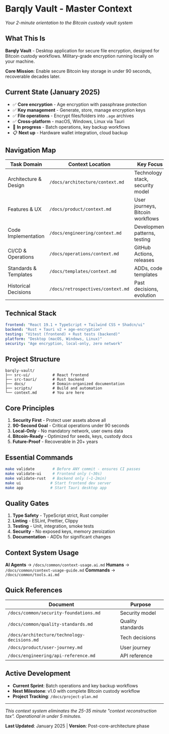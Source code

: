# Barqly Vault - Master Context

*Your 2-minute orientation to the Bitcoin custody vault system*

## What This Is
**Barqly Vault** - Desktop application for secure file encryption, designed for Bitcoin custody workflows. Military-grade encryption running locally on your machine.

**Core Mission**: Enable secure Bitcoin key storage in under 90 seconds, recoverable decades later.

## Current State (January 2025)
- ✅ **Core encryption** - Age encryption with passphrase protection
- ✅ **Key management** - Generate, store, manage encryption keys
- ✅ **File operations** - Encrypt files/folders into `.age` archives
- ✅ **Cross-platform** - macOS, Windows, Linux via Tauri
- 🚧 **In progress** - Batch operations, key backup workflows
- 📋 **Next up** - Hardware wallet integration, cloud backup

## Navigation Map

| Task Domain | Context Location | Key Focus |
|------------|------------------|-----------|
| Architecture & Design | `/docs/architecture/context.md` | Technology stack, security model |
| Features & UX | `/docs/product/context.md` | User journeys, Bitcoin workflows |
| Code Implementation | `/docs/engineering/context.md` | Development patterns, testing |
| CI/CD & Operations | `/docs/operations/context.md` | GitHub Actions, releases |
| Standards & Templates | `/docs/templates/context.md` | ADDs, code templates |
| Historical Decisions | `/docs/retrospectives/context.md` | Past decisions, evolution |

## Technical Stack
```yaml
frontend: "React 19.1 + TypeScript + Tailwind CSS + Shadcn/ui"
backend: "Rust + Tauri v2 + age-encryption"
testing: "Vitest (frontend) + Rust tests (backend)"
platform: "Desktop (macOS, Windows, Linux)"
security: "Age encryption, local-only, zero network"
```

## Project Structure
```
barqly-vault/
├── src-ui/          # React frontend
├── src-tauri/       # Rust backend
├── docs/            # Domain-organized documentation
├── scripts/         # Build and automation
└── context.md       # You are here
```

## Core Principles
1. **Security First** - Protect user assets above all
2. **90-Second Goal** - Critical operations under 90 seconds
3. **Local-Only** - No mandatory network, user owns data
4. **Bitcoin-Ready** - Optimized for seeds, keys, custody docs
5. **Future-Proof** - Recoverable in 20+ years

## Essential Commands
```bash
make validate        # Before ANY commit - ensures CI passes
make validate-ui     # Frontend only (~30s)
make validate-rust   # Backend only (~1-2min)
make ui             # Start frontend dev server
make app            # Start Tauri desktop app
```

## Quality Gates
1. **Type Safety** - TypeScript strict, Rust compiler
2. **Linting** - ESLint, Prettier, Clippy
3. **Testing** - Unit, integration, smoke tests
4. **Security** - No exposed keys, memory zeroization
5. **Documentation** - ADDs for significant changes

## Context System Usage

**AI Agents** → `/docs/common/context-usage.ai.md`
**Humans** → `/docs/common/context-usage-guide.md`
**Commands** → `/docs/common/tools.ai.md`

## Quick References

| Document | Purpose |
|----------|---------|
| `/docs/common/security-foundations.md` | Security model |
| `/docs/common/quality-standards.md` | Quality standards |
| `/docs/architecture/technology-decisions.md` | Tech decisions |
| `/docs/product/user-journey.md` | User journey |
| `/docs/engineering/api-reference.md` | API reference |

## Active Development
- **Current Sprint**: Batch operations and key backup workflows
- **Next Milestone**: v1.0 with complete Bitcoin custody workflow
- **Project Tracking**: `/docs/project-plan.md`

---

*This context system eliminates the 25-35 minute "context reconstruction tax". Operational in under 5 minutes.*

**Last Updated**: January 2025 | **Version**: Post-core-architecture phase